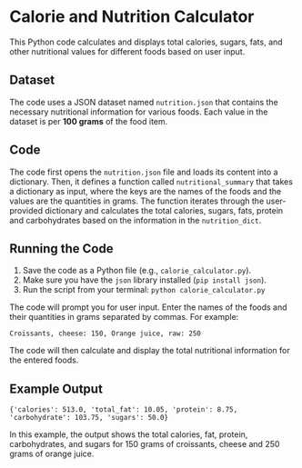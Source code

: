 # Calorie and Nutrition Calculator

This Python code calculates and displays total calories, sugars, fats, and other nutritional values for different foods based on user input. 

## Dataset

The code uses a JSON dataset named `nutrition.json` that contains the necessary nutritional information for various foods. Each value in the dataset is per **100 grams** of the food item.

## Code

The code first opens the `nutrition.json` file and loads its content into a dictionary. Then, it defines a function called `nutritional_summary` that takes a dictionary as input, where the keys are the names of the foods and the values are the quantities in grams. The function iterates through the user-provided dictionary and calculates the total calories, sugars, fats, protein and carbohydrates based on the information in the `nutrition_dict`.

## Running the Code

1. Save the code as a Python file (e.g., `calorie_calculator.py`).
2. Make sure you have the `json` library installed (`pip install json`).
3. Run the script from your terminal: `python calorie_calculator.py`

The code will prompt you for user input. Enter the names of the foods and their quantities in grams separated by commas. For example:

```
Croissants, cheese: 150, Orange juice, raw: 250
```

The code will then calculate and display the total nutritional information for the entered foods.

## Example Output

```
{'calories': 513.0, 'total_fat': 10.05, 'protein': 8.75, 'carbohydrate': 103.75, 'sugars': 50.0}
```

In this example, the output shows the total calories, fat, protein, carbohydrates, and sugars for 150 grams of croissants, cheese and 250 grams of orange juice.


